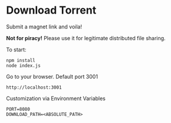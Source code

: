 # Download Torrent

Submit a magnet link and voila!

**Not for piracy!**
Please use it for legitimate distributed file sharing.

To start:
```
npm install
node index.js
```

Go to your browser. Default port 3001
```
http://localhost:3001
```

Customization via Environment Variables
```
PORT=8080
DOWNLOAD_PATH=<ABSOLUTE_PATH>
```
